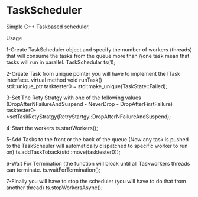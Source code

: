 # TaskScheduler
Simple C++ Taskbased scheduler.

Usage

1-Create TaskScheduler object and specify the number of workers (threads) that will consume the tasks from the queue more than //one task mean that tasks will run in parallel.
TaskSchedular ts(1);

2-Create Task from unique pointer you will have to implement the ITask interface. virtual method void runTask()  
std::unique_ptr<TaskMockTester> tasktester0 = std::make_unique<TaskMockTester>(TaskState::Failed);

3-Set The Rety Stratgy with one of the following values (DropAfterNFailureAndSuspend - NeverDrop - DropAfterFirstFailure)
tasktester0->setTaskRetyStratgy(RetryStartgy::DropAfterNFailureAndSuspend);

4-Start the workers
ts.startWorkers();

5-Add Tasks to the front or the back of the queue (Now any task is pushed to the TaskScheuler will automatically dispatched to specific worker to run on)
ts.addTaskToback(std::move(tasktester0));

6-Wait For Termination (the function will block until all Taskworkers threads can terminate. 
ts.waitForTermination();

7-Finally you will have to stop the scheduler (you will have to do that from another thread)
ts.stopWorkersAsync();